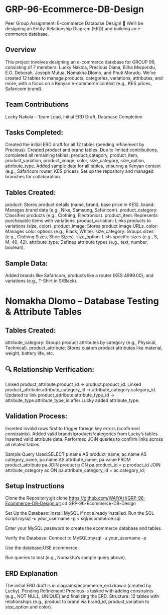 # GRP-96-Ecommerce-DB-Design
Peer Group Assignment: E-commerce Database Design! 🎯 We’ll be designing an Entity-Relationship Diagram (ERD) and building an e-commerce database.

## Overview
This project involves designing an e-commerce database for GROUP 96, consisting of 7 members: Lucky Nakola, Precious Diana, Bilha Mwpondu, E.O. Deborah, Joseph Mutua, Nomakha Dlomo, and Phuti Morudu. We’ve created 12 tables to manage products, categories, variations, attributes, and more, with a focus on a Kenyan e-commerce context (e.g., KES prices, Safaricom brand). 

## Team Contributions
Lucky Nakola – Team Lead, Initial ERD Draft, Database Completion

## Tasks Completed:
Created the initial ERD draft for all 12 tables (pending refinement by Precious).
Created product and brand tables.
Due to limited contributions, completed all remaining tables: product_category, product_item, product_variation, product_image, color, size_category, size_option, attribute_type.
Added sample data for all tables, ensuring a Kenyan context (e.g., Safaricom router, KES prices).
Set up the repository and managed branches for collaboration.


## Tables Created:
product: Stores product details (name, brand, base price in KES).
brand: Manages brand data (e.g., Nike, Samsung, Safaricom).
product_category: Classifies products (e.g., Clothing, Electronics).
product_item: Represents purchasable items with variations.
product_variation: Links products to variations (size, color).
product_image: Stores product image URLs.
color: Manages color options (e.g., Black, White).
size_category: Groups sizes (e.g., Clothing Sizes, Shoe Sizes).
size_option: Lists specific sizes (e.g., S, M, 40, 42).
attribute_type: Defines attribute types (e.g., text, number, boolean).


## Sample Data:
Added brands like Safaricom, products like a router (KES 4999.00), and variations (e.g., T-Shirt in S/Black).

# Nomakha Dlomo – Database Testing & Attribute Tables

## Tables Created:
attribute_category: Groups product attributes by category (e.g., Physical, Technical).
product_attribute: Stores custom product attributes like material, weight, battery life, etc.


## 🔍 Relationship Verification:
Linked product_attribute.product_id → product.product_id.
Linked product_attribute.attribute_category_id → attribute_category.category_id.
Updated to link product_attribute.attribute_type_id → attribute_type.attribute_type_id after Lucky added attribute_type.


## Validation Process:
Inserted invalid rows first to trigger foreign key errors (confirmed constraints).
Added valid brands/products/categories from Lucky’s tables.
Inserted valid attribute data.
Performed JOIN queries to confirm links across all related tables.


Sample Query Used:SELECT 
    p.name AS product_name,
    ac.name AS category_name,
    pa.name AS attribute_name,
    pa.value
FROM 
    product_attribute pa
JOIN 
    product p ON pa.product_id = p.product_id
JOIN 
    attribute_category ac ON pa.attribute_category_id = ac.category_id;


## Setup Instructions

Clone the Repository:git clone https://github.com/WAIYAH/GRP-96-Ecommerce-DB-Design.git
cd GRP-96-Ecommerce-DB-Design


Set Up the Database:
Install MySQL if not already installed.
Run the SQL script:mysql -u your_username -p < sql/ecommerce.sql


Enter your MySQL password to create the ecommerce database and tables.


Verify the Database:
Connect to MySQL:mysql -u your_username -p


Use the database:USE ecommerce;


Run queries to test (e.g., Nomakha’s sample query above).



## ERD Explanation

The initial ERD draft is in diagrams/ecommerce_erd.drawio (created by Lucky).
Pending Refinement: Precious is tasked with adding constraints (e.g., NOT NULL, UNIQUE) and finalizing the ERD.
Structure:
12 tables with relationships (e.g., product to brand via brand_id, product_variation to size_option and color).
